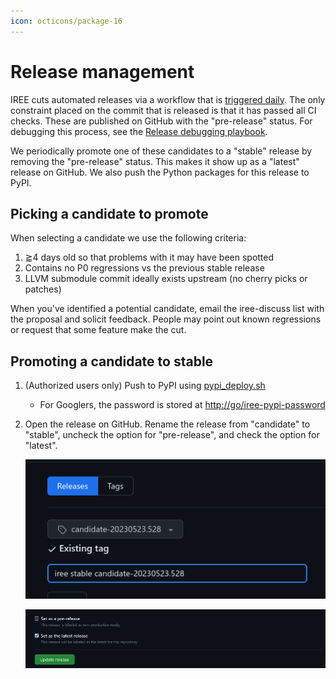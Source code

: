 ```yaml
---
icon: octicons/package-16
---
```


# Release management

IREE cuts automated releases via a workflow that is
[triggered daily](https://github.com/openxla/iree/blob/main/.github/workflows/schedule_candidate_release.yml).
The only constraint placed on the commit that is released is that it has passed
all CI checks. These are published on GitHub with the "pre-release" status. For
debugging this process, see the
[Release debugging playbook](../debugging/releases.md).

We periodically promote one of these candidates to a "stable" release by
removing the "pre-release" status. This makes it show up as a "latest" release
on GitHub. We also push the Python packages for this release to PyPI.

## Picking a candidate to promote

When selecting a candidate we use the following criteria:

1. ⪆4 days old so that problems with it may have been spotted
2. Contains no P0 regressions vs the previous stable release
3. LLVM submodule commit ideally exists upstream (no cherry picks or patches)

When you've identified a potential candidate, email the iree-discuss list with
the proposal and solicit feedback. People may point out known regressions or
request that some feature make the cut.

## Promoting a candidate to stable

1. (Authorized users only) Push to PyPI using
    [pypi_deploy.sh](https://github.com/openxla/iree/blob/main//build_tools/python_deploy/pypi_deploy.sh)

    * For Googlers, the password is stored at <http://go/iree-pypi-password>

2. Open the release on GitHub. Rename the release from "candidate" to "stable",
    uncheck the option for "pre-release", and check the option for "latest".

    ![rename_release](./release-renaming.png)

    ![promote_release](./release-promotion.png)
